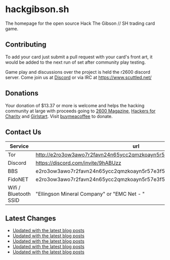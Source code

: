 # hackgibson.sh
The homepage for the open source Hack The Gibson // SH trading card game.


## Contributing

To add your card just submit a pull request with your card's front art, it would be added to the next run of set after community play testing.

Game play and discussions over the project is held the r2600 discord server. Come join us at [Discord](https://discord.com/invite/9hABUzz) or via IRC at https://www.scuttled.net/


## Donations

Your donation of $13.37 or more is welcome and helps the hacking community at large with proceeds going to [2600 Magazine](https://2600.com/), [Hackers for Charity](https://hackersforcharity.org) and [Girlstart](https://girlstart.org).  Visit [buymeacoffee](https://www.buymeacoffee.com/hackgibson.sh) to donate.


## Contact Us

Service | url
-|-
Tor | http://e2ro3ow3awo7r2favn24n65ycc2qmzkoayn5r57e3f56nvjwdcgg32ad.onion
Discord | https://discord.com/invite/9hABUzz
BBS | e2ro3ow3awo7r2favn24n65ycc2qmzkoayn5r57e3f56nvjwdcgg32ad.onion:23
FidoNET | e2ro3ow3awo7r2favn24n65ycc2qmzkoayn5r57e3f56nvjwdcgg32ad.onion:24554
Wifi / Bluetooth SSID | "Ellingson Mineral Company" or "EMC Net - <fidonet address>"

## Latest Changes
<!-- BLOG-POST-LIST:START -->
- [Updated with the latest blog posts](https://github.com/DFW2600/hackgibson.sh/commit/43c917c67c90452aed43cab6868d7e22ee2fe231)
- [Updated with the latest blog posts](https://github.com/DFW2600/hackgibson.sh/commit/b33428db0787a61f5af583288d5e0520de5ec71d)
- [Updated with the latest blog posts](https://github.com/DFW2600/hackgibson.sh/commit/b4c917f51cf02c2b2e73bed5a9baf48d7be1f874)
- [Updated with the latest blog posts](https://github.com/DFW2600/hackgibson.sh/commit/6bfddcc68c4ee4cecba3d4a922adf7571e0675f4)
- [Updated with the latest blog posts](https://github.com/DFW2600/hackgibson.sh/commit/bf412994c454c184ec02d9004d1585b7c8247ae6)
<!-- BLOG-POST-LIST:END -->
